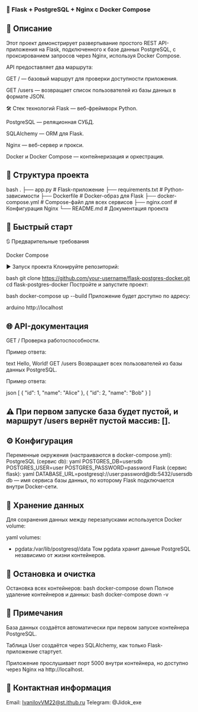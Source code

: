 ### 🐳 Flask + PostgreSQL + Nginx с Docker Compose

## 📌 Описание
Этот проект демонстрирует развертывание простого REST API-приложения на Flask, подключенного к базе данных PostgreSQL, с проксированием запросов через Nginx, используя Docker Compose.

API предоставляет два маршрута:

GET / — базовый маршрут для проверки доступности приложения.

GET /users — возвращает список пользователей из базы данных в формате JSON.

🛠️ Стек технологий
Flask — веб-фреймворк Python.

PostgreSQL — реляционная СУБД.

SQLAlchemy — ORM для Flask.

Nginx — веб-сервер и прокси.

Docker и Docker Compose — контейнеризация и оркестрация.

## 📁 Структура проекта
bash
.
├── app.py                  # Flask-приложение
├── requirements.txt        # Python-зависимости
├── Dockerfile              # Docker-образ для Flask
├── docker-compose.yml      # Compose-файл для всех сервисов
├── nginx.conf              # Конфигурация Nginx
└── README.md               # Документация проекта

## 🚀 Быстрый старт
🔃 Предварительные требования

Docker Compose

▶️ Запуск проекта
Клонируйте репозиторий:

bash
git clone https://github.com/your-username/flask-postgres-docker.git
cd flask-postgres-docker
Постройте и запустите проект:

bash
docker-compose up --build
Приложение будет доступно по адресу:

arduino
http://localhost

## 🌐 API-документация
GET /
Проверка работоспособности.

Пример ответа:

text
Hello, World!
GET /users
Возвращает всех пользователей из базы данных PostgreSQL.

Пример ответа:

json
[
  { "id": 1, "name": "Alice" },
  { "id": 2, "name": "Bob" }
]

## ⚠️ При первом запуске база будет пустой, и маршрут /users вернёт пустой массив: [].

## ⚙️ Конфигурация
Переменные окружения (настраиваются в docker-compose.yml):
PostgreSQL (сервис db):
yaml
POSTGRES_DB=usersdb
POSTGRES_USER=user
POSTGRES_PASSWORD=password
Flask (сервис flask):
yaml
DATABASE_URL=postgresql://user:password@db:5432/usersdb
db — имя сервиса базы данных, по которому Flask подключается внутри Docker-сети.

## 💾 Хранение данных
Для сохранения данных между перезапусками используется Docker volume:

yaml
volumes:
  - pgdata:/var/lib/postgresql/data
Том pgdata хранит данные PostgreSQL независимо от жизни контейнеров.

## 🛑 Остановка и очистка
Остановка всех контейнеров:
bash
docker-compose down
Полное удаление контейнеров и данных:
bash
docker-compose down -v

## 📌 Примечания
База данных создаётся автоматически при первом запуске контейнера PostgreSQL.

Таблица User создаётся через SQLAlchemy, как только Flask-приложение стартует.

Приложение прослушивает порт 5000 внутри контейнера, но доступно через Nginx на http://localhost.

## 📱 Контактная информация
Email: IvanilovVM22@st.ithub.ru Telegram: @Jidok_exe
